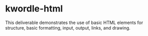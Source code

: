 # kwordle-html

This deliverable demonstrates the use of basic HTML elements for structure, basic formatting, input, output, links, and drawing.
